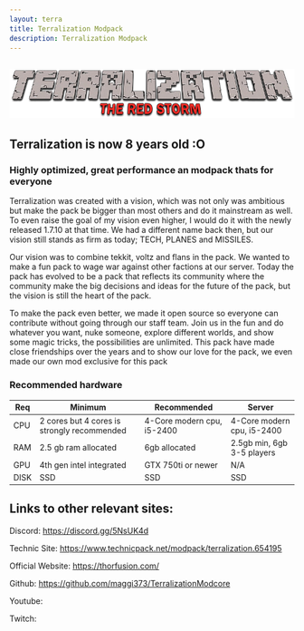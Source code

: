 ```yaml
---
layout: terra
title: Terralization Modpack
description: Terralization Modpack
---
```


## ![Alt text](https://raw.githubusercontent.com/maggi373/TerralizationModcore/master/resources/terralization/textures/gui/terralization.png)

## Terralization is now 8 years old :O

### Highly optimized, great performance an modpack thats for everyone

Terralization was created with a vision, which was not only was ambitious but make the pack be bigger than most others and do it mainstream as well. To even raise the goal of my vision even higher, I would do it with the newly released 1.7.10 at that time. We had a different name back then, but our vision still stands as firm as today; TECH, PLANES and MISSILES.

Our vision was to combine tekkit, voltz and flans in the pack. We wanted to make a fun pack to wage war against other factions at our server. Today the pack has evolved to be a pack that reflects its community where the community make the big decisions and ideas for the future of the pack, but the vision is still the heart of the pack.

To make the pack even better, we made it open source so everyone can contribute without going through our staff team. Join us in the fun and do whatever you want, nuke someone, explore different worlds, and show some magic tricks, the possibilities are unlimited. This pack have made close friendships over the years and to show our love for the pack, we even made our own mod exclusive for this pack

### Recommended hardware

| Req  | Minimum                                     | Recommended                | Server                     |
|------|---------------------------------------------|----------------------------|----------------------------|
| CPU  | 2 cores but 4 cores is strongly recommended | 4-Core modern cpu, i5-2400 | 4-Core modern cpu, i5-2400 |
| RAM  | 2.5 gb ram allocated                        | 6gb allocated              | 2.5gb min, 6gb 3-5 players |
| GPU  | 4th gen intel integrated                    | GTX 750ti or newer         | N/A                        |
| DISK | SSD                                         | SSD                        | SSD                        |


## Links to other relevant sites:

Discord: https://discord.gg/5NsUK4d

Technic Site: https://www.technicpack.net/modpack/terralization.654195

Official Website: https://thorfusion.com/

Github: https://github.com/maggi373/TerralizationModcore

Youtube:

Twitch:
